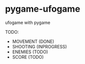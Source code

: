 # pygame-ufogame

ufogame with pygame

TODO:
  - MOVEMENT (DONE)
  - SHOOTING (INPROGRESS)
  - ENEMIES (TODO)
  - SCORE (TODO)

